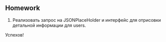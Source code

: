 ##  Homework

1. Реализовать запрос на JSONPlaceHolder и интерфейс для отрисовки детальной информации для users.

Успехов!